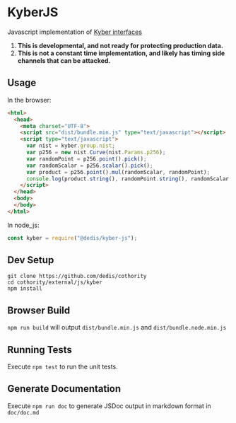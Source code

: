 KyberJS
=======

Javascript implementation of [Kyber interfaces](https://github.com/dedis/kyber/blob/master/group.go)

1. **This is developmental, and not ready for protecting production data.**
2. **This is not a constant time implementation, and likely has timing side channels that can be attacked.**

Usage
-----

In the browser:

```html
<html>
  <head>
    <meta charset="UTF-8">
    <script src="dist/bundle.min.js" type="text/javascript"></script>
    <script type="text/javascript">
      var nist = kyber.group.nist;
      var p256 = new nist.Curve(nist.Params.p256);
      var randomPoint = p256.point().pick();
      var randomScalar = p256.scalar().pick();
	  var product = p256.point().mul(randomScalar, randomPoint);
      console.log(product.string(), randomPoint.string(), randomScalar.string());
    </script>
  </head>
  <body>
  </body>
</html>
``` 

In node_js:
```js
const kyber = require("@dedis/kyber-js");
```

Dev Setup
---------

```
git clone https://github.com/dedis/cothority
cd cothority/external/js/kyber
npm install
```

Browser Build
-------------

`npm run build` will output `dist/bundle.min.js` and `dist/bundle.node.min.js`

Running Tests
-------------

Execute `npm test` to run the unit tests.

Generate Documentation
----------------------

Execute `npm run doc` to generate JSDoc output in markdown format in
`doc/doc.md`
